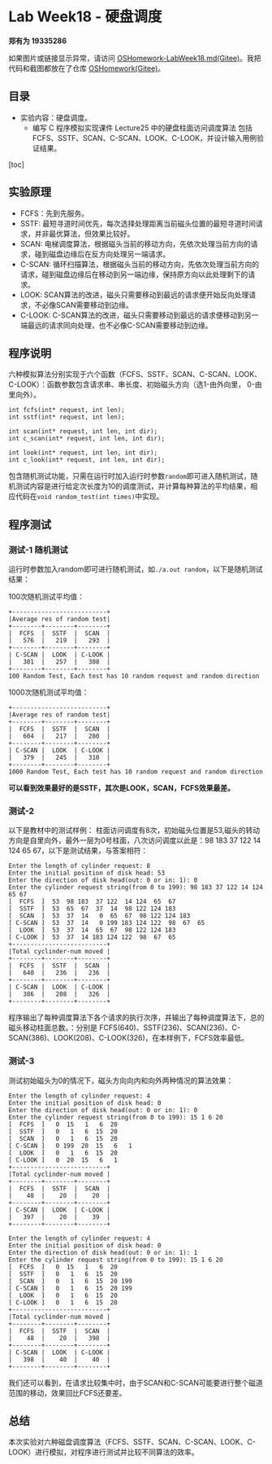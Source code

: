 # Lab Week18 - 硬盘调度

**郑有为 19335286**

如果图片或链接显示异常，请访问 [OSHomework-LabWeek18.md(Gitee)](https:gitee.com/WondrousWisdomcard/oshomework/blob/master/LabWeek18/LabWeek18.md)。我把代码和截图都放在了仓库 [OSHomework(Gitee)](https:gitee.com/WondrousWisdomcard/oshomework)。

## 目录

* 实验内容：硬盘调度。
  * 编写 C 程序模拟实现课件 Lecture25 中的硬盘柱面访问调度算法 包括 FCFS、SSTF、SCAN、C-SCAN、LOOK、C-LOOK，并设计输入用例验证结果。

[toc]

## 实验原理

* FCFS：先到先服务。
* SSTF: 最短寻道时间优先，每次选择处理距离当前磁头位置的最短寻道时间请求，并非最优算法，但效果比较好。
* SCAN: 电梯调度算法，根据磁头当前的移动方向，先依次处理当前方向的请求，碰到磁盘边缘后在反方向处理另一端请求。
* C-SCAN: 循环扫描算法，根据磁头当前的移动方向，先依次处理当前方向的请求，碰到磁盘边缘后在移动到另一端边缘，保持原方向以此处理剩下的请求。
* LOOK: SCAN算法的改进，磁头只需要移动到最远的请求便开始反向处理请求，不必像SCAN需要移动到边缘。
* C-LOOK: C-SCAN算法的改进，磁头只需要移动到最远的请求便移动到另一端最远的请求同向处理，也不必像C-SCAN需要移动到边缘。

## 程序说明

六种模拟算法分别实现于六个函数（FCFS、SSTF、SCAN、C-SCAN、LOOK、C-LOOK）：函数参数包含请求串、串长度、初始磁头方向（选1-由外向里， 0-由里向外）。

```
int fcfs(int* request, int len);
int sstf(int* request, int len);

int scan(int* request, int len, int dir);
int c_scan(int* request, int len, int dir);

int look(int* request, int len, int dir);
int c_look(int* request, int len, int dir);
```

包含随机测试功能，只需在运行时加入运行时参数`random`即可进入随机测试，随机测试内容是进行给定次长度为10的调度测试，并计算每种算法的平均结果，相应代码在`void random_test(int times)`中实现。

## 程序测试

### 测试-1 随机测试

运行时参数加入random即可进行随机测试，如`./a.out random`，以下是随机测试结果：

100次随机测试平均值：
```
+--------------------------+
|Average res of random test|
+--------+--------+--------+
|  FCFS  |  SSTF  |  SCAN  |
|   576  |   219  |   293  |
+--------+--------+--------+
| C-SCAN |  LOOK  | C-LOOK |
|   381  |   257  |   308  |
+--------+--------+--------+
100 Random Test, Each test has 10 random request and random direction
```

1000次随机测试平均值：
```
+--------------------------+
|Average res of random test|
+--------+--------+--------+
|  FCFS  |  SSTF  |  SCAN  |
|   604  |   217  |   280  |
+--------+--------+--------+
| C-SCAN |  LOOK  | C-LOOK |
|   379  |   245  |   310  |
+--------+--------+--------+
1000 Random Test, Each test has 10 random request and random direction
```

**可以看到效果最好的是SSTF，其次是LOOK，SCAN，FCFS效果最差。**

### 测试-2

以下是教材中的测试样例：
柱面访问调度有8次，初始磁头位置是53,磁头的转动方向是自里向外，最外一层为0号柱面，八次访问调度以此是：98 183 37 122 14 124 65 67，以下是测试结果，与答案相符：

```
Enter the length of cylinder request: 8
Enter the initial position of disk head: 53
Enter the direction of disk head(out: 0 or in: 1): 0
Enter the cylinder request string(from 0 to 199): 98 183 37 122 14 124 65 67
[  FCFS  ]  53  98 183  37 122  14 124  65  67 
[  SSTF  ]  53  65  67  37  14  98 122 124 183 
[  SCAN  ]  53  37  14   0  65  67  98 122 124 183 
[ C-SCAN ]  53  37  14   0 199 183 124 122  98  67  65 
[  LOOK  ]  53  37  14  65  67  98 122 124 183 
[ C-LOOK ]  53  37  14 183 124 122  98  67  65 
+--------------------------+
|Total cyclinder-num moved |
+--------+--------+--------+
|  FCFS  |  SSTF  |  SCAN  |
|   640  |   236  |   236  |
+--------+--------+--------+
| C-SCAN |  LOOK  | C-LOOK |
|   386  |   208  |   326  |
+--------+--------+--------+
```

程序输出了每种调度算法下各个请求的执行次序，并输出了每种调度算法下，总的磁头移动柱面总数。：分别是 FCFS(640)、SSTF(236)、SCAN(236)、C-SCAN(386)、LOOK(208)、C-LOOK(326)，在本样例下，FCFS效率最低。

### 测试-3

测试初始磁头为0的情况下，磁头方向向内和向外两种情况的算法效果：


```
Enter the length of cylinder request: 4
Enter the initial position of disk head: 0
Enter the direction of disk head(out: 0 or in: 1): 0
Enter the cylinder request string(from 0 to 199): 15 1 6 20
[  FCFS  ]   0  15   1   6  20 
[  SSTF  ]   0   1   6  15  20 
[  SCAN  ]   0   1   6  15  20 
[ C-SCAN ]   0 199  20  15   6   1 
[  LOOK  ]   0   1   6  15  20 
[ C-LOOK ]   0  20  15   6   1 
+--------------------------+
|Total cyclinder-num moved |
+--------+--------+--------+
|  FCFS  |  SSTF  |  SCAN  |
|    48  |    20  |    20  |
+--------+--------+--------+
| C-SCAN |  LOOK  | C-LOOK |
|   397  |    20  |    39  |
+--------+--------+--------+
```

```
Enter the length of cylinder request: 4
Enter the initial position of disk head: 0
Enter the direction of disk head(out: 0 or in: 1): 1
Enter the cylinder request string(from 0 to 199): 15 1 6 20
[  FCFS  ]   0  15   1   6  20 
[  SSTF  ]   0   1   6  15  20 
[  SCAN  ]   0   1   6  15  20 199 
[ C-SCAN ]   0   1   6  15  20 199 
[  LOOK  ]   0   1   6  15  20 
[ C-LOOK ]   0   1   6  15  20 
+--------------------------+
|Total cyclinder-num moved |
+--------+--------+--------+
|  FCFS  |  SSTF  |  SCAN  |
|    48  |    20  |   398  |
+--------+--------+--------+
| C-SCAN |  LOOK  | C-LOOK |
|   398  |    40  |    40  |
+--------+--------+--------+
```

我们还可以看到，在请求比较集中时，由于SCAN和C-SCAN可能要进行整个磁道范围的移动，效果回比FCFS还要差。

## 总结

本次实验对六种磁盘调度算法（FCFS、SSTF、SCAN、C-SCAN、LOOK、C-LOOK）进行模拟，对程序进行测试并比较不同算法的效率。

